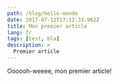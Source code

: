 ```yaml
---
path: /blog/hello-monde
date: 2017-07-12T17:12:33.962Z
title: Mon premier article
lang: fr
tags: [test, bla]
description: >
  Premier article
---
```

Oooooh-weeee, mon premier article!
